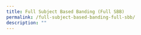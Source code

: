 ```yaml
---
title: Full Subject Based Banding (Full SBB)
permalink: /full-subject-based-banding-full-sbb/
description: ""
---
```


